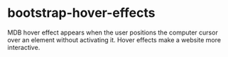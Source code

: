 # bootstrap-hover-effects
MDB hover effect appears when the user positions the computer cursor over an element without activating it. Hover effects make a website more interactive.
